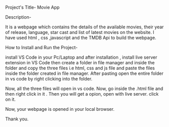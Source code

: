  Project's Title-  Movie App
 
 Description- 
 
 It is a webpage which contains the details of the available movies, their year of release, language, star cast and list of latest movies on the website.
 I have used html , css ,javascript and the TMDB Api  to build the webpage.
 
 How to Install and Run the Project-
 
 install VS Code in your Pc/Laptop and after installation , install live server extension in VS Code
 then create a folder in file manager and inside the folder and copy the three files i.e html, css and js file and paste the files inside  the folder created in file manager.
 After pasting open the entire folder in vs code by right clicking into the folder.
 
 Now, all the three files will open in vs code.
 Now, go inside the .html file and then right click in it .
 Then you will get a opion, open with live server. click on it.
 
 Now, your webpage is opened in your local browser.
 
 Thank you.
 
 
 
